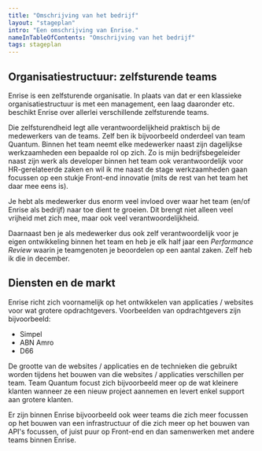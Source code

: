 ```yaml
---
title: "Omschrijving van het bedrijf"
layout: "stageplan"
intro: "Een omschrijving van Enrise."
nameInTableOfContents: "Omschrijving van het bedrijf"
tags: stageplan
---
```


<section>

## Organisatiestructuur: zelfsturende teams
Enrise is een zelfsturende organisatie. In plaats van dat er een klassieke organisatiestructuur is met een management, een laag daaronder etc. beschikt Enrise over allerlei verschillende zelfsturende teams.

Die zelfsturendheid legt alle verantwoordelijkheid praktisch bij de medewerkers van de teams. Zelf ben ik bijvoorbeeld onderdeel van team Quantum. Binnen het team neemt elke medewerker naast zijn dagelijkse werkzaamheden een bepaalde rol op zich. Zo is mijn bedrijfsbegeleider naast zijn werk als developer binnen het team ook verantwoordelijk voor HR-gerelateerde zaken en wil ik me naast de stage werkzaamheden gaan focussen op een stukje Front-end innovatie (mits de rest van het team het daar mee eens is).

Je hebt als medewerker dus enorm veel invloed over waar het team (en/of Enrise als bedrijf) naar toe dient te groeien. Dit brengt niet alleen veel vrijheid met zich mee, maar ook veel verantwoordelijkheid.

Daarnaast ben je als medewerker dus ook zelf verantwoordelijk voor je eigen ontwikkeling binnen het team en heb je elk half jaar een _Performance Review_ waarin je teamgenoten je beoordelen op een aantal zaken. Zelf heb ik die in december.

</section>

<section>

## Diensten en de markt
Enrise richt zich voornamelijk op het ontwikkelen van applicaties / websites voor wat grotere opdrachtgevers. Voorbeelden van opdrachtgevers zijn bijvoorbeeld:
- Simpel
- ABN Amro
- D66

De grootte van de websites / applicaties en de technieken die gebruikt worden tijdens het bouwen van die websites / applicaties verschillen per team. Team Quantum focust zich bijvoorbeeld meer op de wat kleinere klanten wanneer ze een nieuw project aannemen en levert enkel support aan grotere klanten.

Er zijn binnen Enrise bijvoorbeeld ook weer teams die zich meer focussen op het bouwen van een infrastructuur of die zich meer op het bouwen van API's focussen, of juist puur op Front-end en dan samenwerken met andere teams binnen Enrise.

</section>